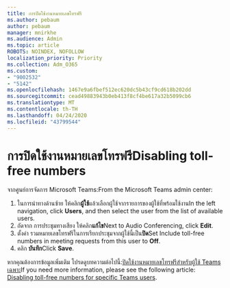 ```yaml
---
title: การปิดใช้งานหมายเลขโทรฟรี
ms.author: pebaum
author: pebaum
manager: mnirkhe
ms.audience: Admin
ms.topic: article
ROBOTS: NOINDEX, NOFOLLOW
localization_priority: Priority
ms.collection: Adm_O365
ms.custom:
- "9002532"
- "5142"
ms.openlocfilehash: 1467e9a6fbef512ec620dc5b43cf9cd618b202dd
ms.sourcegitcommit: cead49883943b0eb413f8cf4be617a32b5099cb6
ms.translationtype: MT
ms.contentlocale: th-TH
ms.lasthandoff: 04/24/2020
ms.locfileid: "43799544"
---
```

# <a name="disabling-toll-free-numbers"></a><span data-ttu-id="96fd0-102">การปิดใช้งานหมายเลขโทรฟรี</span><span class="sxs-lookup"><span data-stu-id="96fd0-102">Disabling toll-free numbers</span></span>

<span data-ttu-id="96fd0-103">จากศูนย์การจัดการ Microsoft Teams:</span><span class="sxs-lookup"><span data-stu-id="96fd0-103">From the Microsoft Teams admin center:</span></span>

1. <span data-ttu-id="96fd0-104">ในการนําทางด้านซ้าย ให้คลิก**ผู้ใช้**แล้วเลือกผู้ใช้จากรายการของผู้ใช้ที่พร้อมใช้งาน</span><span class="sxs-lookup"><span data-stu-id="96fd0-104">In the left navigation, click **Users**, and then select the user from the list of available users.</span></span>
2. <span data-ttu-id="96fd0-105">ถัดจาก การประชุมทางเสียง ให้คลิก**แก้ไข**</span><span class="sxs-lookup"><span data-stu-id="96fd0-105">Next to Audio Conferencing, click **Edit**.</span></span>
3. <span data-ttu-id="96fd0-106">ตั้งค่า รวมหมายเลขโทรฟรีในการเรียกประชุมจากผู้ใช้นี้เป็น**ปิด**</span><span class="sxs-lookup"><span data-stu-id="96fd0-106">Set Include toll-free numbers in meeting requests from this user to **Off**.</span></span>
4. <span data-ttu-id="96fd0-107">คลิก **บันทึก**</span><span class="sxs-lookup"><span data-stu-id="96fd0-107">Click **Save**.</span></span>

<span data-ttu-id="96fd0-108">หากคุณต้องการข้อมูลเพิ่มเติม โปรดดูบทความต่อไปนี้:[ปิดใช้งานหมายเลขโทรฟรีสําหรับผู้ใช้ Teams เฉพาะ](https://docs.microsoft.com/microsoftteams/disabling-toll-free-numbers-for-specific-teams-users)</span><span class="sxs-lookup"><span data-stu-id="96fd0-108">If you need more information, please see the following article: [Disabling toll-free numbers for specific Teams users](https://docs.microsoft.com/microsoftteams/disabling-toll-free-numbers-for-specific-teams-users).</span></span>
